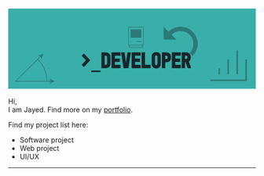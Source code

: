 <a href ="https://github.com/JayedRafiProjects"><img src="https://github.com/JayedRafiProjects/JayedRafiProjects/blob/main/cover_github.png" alt="cover"></a>
<p align="justify">Hi,<br/>
  I am Jayed. Find more on my <a href="https://jayedrafi.com">portfolio</a>.</p>
<p>Find my project list here:
<ul>
  <li> Software project </li>
  <li> Web project </li>
  <li> UI/UX </li>
</ul>
</p>
<hr>
